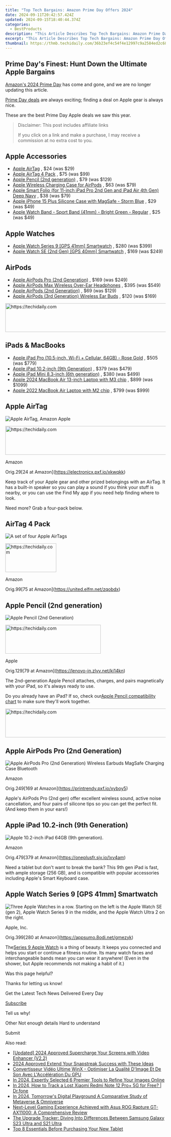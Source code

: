 ```yaml
---
title: "Top Tech Bargains: Amazon Prime Day Offers 2024"
date: 2024-09-11T20:42:57.424Z
updated: 2024-09-15T18:40:44.374Z
categories:
  - BestProducts
description: "This Article Describes Top Tech Bargains: Amazon Prime Day Offers 2024"
excerpt: "This Article Describes Top Tech Bargains: Amazon Prime Day Offers 2024"
thumbnail: https://thmb.techidaily.com/36b23ef4c54f4e12997c9a2584ed2c68d00394366c249b53e078e95dee6e414c.jpg
---
```


## Prime Day's Finest: Hunt Down the Ultimate Apple Bargains

[Amazon's 2024 Prime Day](https://www.amazon.com/primeday?ascsubtag=8675891%7Cncd5a4dce533d4683bd835c8043a91a8c10%7C&tag=lifewire-onsite-prod-20) has come and gone, and we are no longer updating this article.

[Prime Day deals](https://www.lifewire.com/best-amazon-prime-day-deals-8623860) are always exciting; finding a deal on Apple gear is always nice.

 These are the best Prime Day Apple deals we saw this year.

>  Disclaimer: This post includes affiliate links
>
>  If you click on a link and make a purchase, I may receive a commission at no extra cost to you.
>

## Apple Accessories

* [Apple AirTag](https://www.amazon.com/Apple-MX532LL-A-AirTag-dp-B0CWXNS552/dp/B0CWXNS552?tag=lifewire-onsite-prod-20&ascsubtag=8675891%7Cncd5a4dce533d4683bd835c8043a91a8c10%7C) , $24 (was $29)
* [Apple AirTag 4 Pack](https://www.amazon.com/Apple-MX542LL-A-AirTag-pack-dp-B0D54JZTHY/dp/B0D54JZTHY/?tag=lifewire-onsite-prod-20&ascsubtag=8675891%7Cncd5a4dce533d4683bd835c8043a91a8c10%7C) , $75 (was $99)
* [Apple Pencil (2nd generation)](https://www.amazon.com/Apple-MU8F2AM-A-Pencil-Generation/dp/B07K1WWBJK?tag=lifewire-onsite-prod-20&ascsubtag=8675891%7Cncd5a4dce533d4683bd835c8043a91a8c10%7C) , $79 (was $129)
* [Apple Wireless Charging Case for AirPods](https://www.amazon.com/Apple-Wireless-Charging-Case-AirPods/dp/B07PYLKTD8?tag=lifewire-onsite-prod-20&ascsubtag=8675891%7Cncd5a4dce533d4683bd835c8043a91a8c10%7C) , $63 (was $79)
* [Apple Smart Folio (for 11-inch iPad Pro 2nd Gen and iPad Air 4th Gen) Deep Navy](https://www.amazon.com/dp/B08J5G34Q7?tag=lifewire-onsite-prod-20&ascsubtag=8675891%7Cncd5a4dce533d4683bd835c8043a91a8c10%7C) , $38 (was $79)
* [Apple iPhone 15 Plus Silicone Case with MagSafe - Storm Blue](https://www.amazon.com/dp/B0CHX47SYS?tag=lifewire-onsite-prod-20&ascsubtag=8675891%7Cncd5a4dce533d4683bd835c8043a91a8c10%7C) , $29 (was $49)
* [Apple Watch Band - Sport Band (41mm) - Bright Green - Regular](https://www.amazon.com/dp/B09V4QP9FL?tag=lifewire-onsite-prod-20&ascsubtag=8675891%7Cncd5a4dce533d4683bd835c8043a91a8c10%7C) , $25 (was $49)

## Apple Watches

* [ Apple Watch Series 9 \[GPS 41mm\] Smartwatch](https://www.amazon.com/Apple-Smartwatch-Aluminum-Fitness-Resistant/dp/B0CSV9Y331?tag=lifewire-onsite-prod-20&ascsubtag=8675891%7Cncd5a4dce533d4683bd835c8043a91a8c10%7C) , $280 (was $399)
* [ Apple Watch SE (2nd Gen) \[GPS 40mm\] Smartwatch](https://www.amazon.com/dp/B0CHX7R6WJ?tag=lifewire-onsite-prod-20&ascsubtag=8675891%7Cncd5a4dce533d4683bd835c8043a91a8c10%7C) , $169 (was $249)

## AirPods

* [Apple AirPods Pro (2nd Generation)](https://www.amazon.com/Apple-Generation-Cancelling-Transparency-Personalized-dp-B0D1XD1ZV3/dp/B0D1XD1ZV3?tag=lifewire-onsite-prod-20&ascsubtag=8675891%7Cncd5a4dce533d4683bd835c8043a91a8c10%7C) , $169 (was $249)
* [Apple AirPods Max Wireless Over-Ear Headphones](https://www.amazon.com/dp/B08PZHYWJS?tag=lifewire-onsite-prod-20&ascsubtag=8675891%7Cncd5a4dce533d4683bd835c8043a91a8c10%7C) , $395 (was $549)
* [Apple AirPods (2nd Generation)](https://www.amazon.com/dp/B07PXGQC1Q?tag=lifewire-onsite-prod-20&ascsubtag=8675891%7Cncd5a4dce533d4683bd835c8043a91a8c10%7C) , $69 (was $129)
* [Apple AirPods (3rd Generation) Wireless Ear Buds](https://www.amazon.com/dp/B0D1WXVQTN?tag=lifewire-onsite-prod-20&ascsubtag=8675891%7Cncd5a4dce533d4683bd835c8043a91a8c10%7C) , $120 (was $169)

<!-- affiliate ads begin -->
<a href="https://ursime.pxf.io/c/5597632/2136545/16384" target="_top" id="2136545">
  <img src="//a.impactradius-go.com/display-ad/16384-2136545" border="0" alt="https://techidaily.com" width="728" height="90"/>
</a>
<img height="0" width="0" src="https://ursime.pxf.io/i/5597632/2136545/16384" style="position:absolute;visibility:hidden;" border="0" />
<!-- affiliate ads end -->

## iPads & MacBooks

* [Apple iPad Pro (10.5-inch, Wi-Fi + Cellular, 64GB) - Rose Gold](https://www.amazon.com/dp/B071GGB84Y?tag=lifewire-onsite-prod-20&ascsubtag=8675891%7Cncd5a4dce533d4683bd835c8043a91a8c10%7C) , $505 (was $779)
* [Apple iPad 10.2-inch (9th Generation)](https://www.amazon.com/dp/B09G96TFF7?tag=lifewire-onsite-prod-20&ascsubtag=8675891%7Cncd5a4dce533d4683bd835c8043a91a8c10%7C) , $379 (was $479)
* [Apple iPad Mini 8.3-inch (6th generation)](https://www.amazon.com/2021-Apple-iPad-Mini-Wi-Fi/dp/B09G91LXFP?tag=lifewire-onsite-prod-20&ascsubtag=8675891%7Cncd5a4dce533d4683bd835c8043a91a8c10%7C) , $380 (was $499)
* [Apple 2024 MacBook Air 13-inch Laptop with M3 chip](https://www.amazon.com/dp/B071GGB84Y?tag=lifewire-onsite-prod-20&ascsubtag=8675891%7Cncd5a4dce533d4683bd835c8043a91a8c10%7C) , $899 (was $1099)
* [Apple 2022 MacBook Air Laptop with M2 chip](https://www.amazon.com/2022-Apple-MacBook-Laptop-chip/dp/B0B3CDZLTB?tag=lifewire-onsite-prod-20&ascsubtag=8675891%7Cncd5a4dce533d4683bd835c8043a91a8c10%7C) , $799 (was $999)

## Apple AirTag

![Apple AirTag, Amazon Apple](https://www.lifewire.com/thmb/FipFdA6HAHhnqkyPxPSxtPkhMbA=/1500x0/filters:no_upscale():max_bytes(150000):strip_icc():format(webp)/amazon-apple-after-christmas-deals-121923-8-34d5dafd52504e70ac9e89bc39b8aed6.jpg)

<!-- affiliate ads begin -->
<a href="https://unicoeye.pxf.io/c/5597632/2134227/18498" target="_top" id="2134227">
  <img src="//a.impactradius-go.com/display-ad/18498-2134227" border="0" alt="https://techidaily.com" width="728" height="90"/>
</a>
<img height="0" width="0" src="https://unicoeye.pxf.io/i/5597632/2134227/18498" style="position:absolute;visibility:hidden;" border="0" />
<!-- affiliate ads end -->

Amazon

 Orig.$29 [$24 at Amazon](https://electronicx.pxf.io/xkwqkk)

 Keep track of your Apple gear and other prized belongings with an AirTag. It has a built-in speaker so you can play a sound if you think your stuff is nearby, or you can use the Find My app if you need help finding where to look.

 Need more? Grab a four-pack below.

## AirTag 4 Pack

![A set of four Apple AirTags](https://www.lifewire.com/thmb/oSijRZK4BqdndZJLrET-tiN-Kp0=/1500x0/filters:no_upscale():max_bytes(150000):strip_icc():format(webp)/AppleAirTag-6c3832f854c24710890ba380ef01ff86.jpg)

<!-- affiliate ads begin -->
<a href="https://aligracehair.sjv.io/c/5597632/2135396/19272" target="_top" id="2135396">
  <img src="//a.impactradius-go.com/display-ad/19272-2135396" border="0" alt="https://techidaily.com" width="160" height="90"/>
</a>
<img height="0" width="0" src="https://aligracehair.sjv.io/i/5597632/2135396/19272" style="position:absolute;visibility:hidden;" border="0" />
<!-- affiliate ads end -->

Amazon

 Orig.$99 [$75 at Amazon](https://united.elfm.net/zqobdx)

## Apple Pencil (2nd generation)

![Apple Pencil (2nd Generation)](https://www.lifewire.com/thmb/s0BIvaUqu6ZcjV4a9mIbMddr6Hw=/1500x0/filters:no_upscale():max_bytes(150000):strip_icc():format(webp)/ApplePencil2ndGeneration-c36a1762bd384a35bd468ba37708e1a3.jpg)

<!-- affiliate ads begin -->
<a href="https://aligracehair.sjv.io/c/5597632/2135414/19272" target="_top" id="2135414">
  <img src="//a.impactradius-go.com/display-ad/19272-2135414" border="0" alt="https://techidaily.com" width="300" height="90"/>
</a>
<img height="0" width="0" src="https://aligracehair.sjv.io/i/5597632/2135414/19272" style="position:absolute;visibility:hidden;" border="0" />
<!-- affiliate ads end -->

Apple

 Orig.$129 [$79 at Amazon](https://lenovo-in.zlvv.net/kj14kn)

 The 2nd-generation Apple Pencil attaches, charges, and pairs magnetically with your iPad, so it's always ready to use.

 Do you already have an iPad? If so, check our[Apple Pencil compatibility chart](https://www.lifewire.com/apple-pencil-compatibility-with-ipad-5189841) to make sure they'll work together.[](https://www.amazon.com/Apple-Wireless-Charging-Case-AirPods/dp/B07PYLKTD8?tag=lifewire-onsite-prod-20&ascsubtag=8675891%7Cncd5a4dce533d4683bd835c8043a91a8c10%7C)

<!-- affiliate ads begin -->
<a href="https://25home.pxf.io/c/5597632/2123482/16836" target="_top" id="2123482">
  <img src="//a.impactradius-go.com/display-ad/16836-2123482" border="0" alt="https://techidaily.com" width="728" height="90"/>
</a>
<img height="0" width="0" src="https://25home.pxf.io/i/5597632/2123482/16836" style="position:absolute;visibility:hidden;" border="0" />
<!-- affiliate ads end -->

## Apple AirPods Pro (2nd Generation)

![Apple AirPods Pro (2nd Generation) Wireless Earbuds MagSafe Charging Case Bluetooth](https://www.lifewire.com/thmb/9LYkEpw7wOpkz--AFsFl9hcufdk=/1500x0/filters:no_upscale():max_bytes(150000):strip_icc():format(webp)/apple-airpods-pro-2nd-generation-wireless-earbuds-magsafe-charging-case-bluetooth-9ab1bb1064b048788597d1478ff047d8.jpg)

Amazon

 Orig.$249 [$169 at Amazon](https://printrendy.pxf.io/xyboy5)

 Apple's AirPods Pro (2nd gen) offer excellent wireless sound, active noise cancellation, and four pairs of silicone tips so you can get the perfect fit. (And keep them in your ears!)

## Apple iPad 10.2-inch (9th Generation)

![Apple 10.2-inch iPad 64GB (9th generation).](https://www.lifewire.com/thmb/Fz5fzdr5T2V7XBiWdboOc99fwHc=/1500x0/filters:no_upscale():max_bytes(150000):strip_icc():format(webp)/AppleiPad9thGeneration_Amazon-0fbd83ca454840278d06c4a85943f974.jpg)

Amazon

 Orig.$479 [$379 at Amazon](https://oneplusfr.sjv.io/lxv4am)

 Need a tablet but don't want to break the bank? This 9th gen iPad is fast, with ample storage (256 GB), and is compatible with popular accessories including Apple's Smart Keyboard case.

## Apple Watch Series 9 \[GPS 41mm\] Smartwatch

![Three Apple Watches in a row. Starting on the left is the Apple Watch SE (gen 2), Apple Watch Series 9 in the middle, and the Apple Watch Ultra 2 on the right.](https://www.lifewire.com/thmb/2xI4aMDe_iS79cxcVVcfvcWyMq0=/1500x0/filters:no_upscale():max_bytes(150000):strip_icc():format(webp)/AppleWatchlineup-b20fe549d8374cac9ec8afd8e08118a2.jpg)

Apple, Inc.

 Orig.$399 [$280 at Amazon](https://appsumo.8odi.net/gmezyk)

 The[Series 9 Apple Watch](https://www.lifewire.com/apple-watch-series-9-review-8415760) is a thing of beauty. It keeps you connected and helps you start or continue a fitness routine. Its many watch faces and interchangeable bands mean you can wear it anywhere! (Even in the shower, but Apple recommends not making a habit of it.)

Was this page helpful?

Thanks for letting us know!

 Get the Latest Tech News Delivered Every Day

[Subscribe](https://www.lifewire.com/#)

Tell us why!

 Other  Not enough details  Hard to understand

 Submit

<ins class="adsbygoogle"
     style="display:block"
     data-ad-format="autorelaxed"
     data-ad-client="ca-pub-7571918770474297"
     data-ad-slot="1223367746"></ins>

<ins class="adsbygoogle"
     style="display:block"
     data-ad-client="ca-pub-7571918770474297"
     data-ad-slot="8358498916"
     data-ad-format="auto"
     data-full-width-responsive="true"></ins>

<span class="atpl-alsoreadstyle">Also read:</span>
<div><ul>
<li><a href="https://fox-info.techidaily.com/updated-2024-approved-supercharge-your-screens-with-video-enhancer-v22/"><u>[Updated] 2024 Approved Supercharge Your Screens with Video Enhancer (V2.2)</u></a></li>
<li><a href="https://snapchat-videos.techidaily.com/2024-approved-extend-your-snapstreak-success-with-these-ideas/"><u>2024 Approved Extend Your Snapstreak Success with These Ideas</u></a></li>
<li><a href="https://vp-tips.techidaily.com/convertisseur-video-ultime-winx-optimiser-la-qualite-dimage-et-de-son-avec-lacceleration-du-gpu/"><u>Convertisseur Vidéo Ultime WinX - Optimiser La Qualité D'Image Et De Son Avec L'Accélération Du GPU</u></a></li>
<li><a href="https://some-knowledge.techidaily.com/in-2024-expertly-selected-6-premier-tools-to-refine-your-images-online/"><u>In 2024, Expertly Selected 6 Premier Tools to Refine Your Images Online</u></a></li>
<li><a href="https://android-location-track.techidaily.com/in-2024-how-to-track-a-lost-xiaomi-redmi-note-12-proplus-5g-for-free-drfone-by-drfone-virtual-android/"><u>In 2024, How to Track a Lost Xiaomi Redmi Note 12 Pro+ 5G for Free? | Dr.fone</u></a></li>
<li><a href="https://some-guidance.techidaily.com/in-2024-tomorrows-digital-playground-a-comparative-study-of-metaverse-and-omniverse/"><u>In 2024, Tomorrow's Digital Playground A Comparative Study of Metaverse & Omniverse</u></a></li>
<li><a href="https://buynow-info.techidaily.com/next-level-gaming-experience-achieved-with-asus-rog-rapture-gt-ax11000-a-comprehensive-review/"><u>Next-Level Gaming Experience Achieved with Asus ROG Rapture GT-AX11000: A Comprehensive Review</u></a></li>
<li><a href="https://buynow-info.techidaily.com/the-upgrade-tracker-diving-into-differences-between-samsung-galaxy-s23-ultra-and-s21-ultra/"><u>The Upgrade Tracker: Diving Into Differences Between Samsung Galaxy S23 Ultra and S21 Ultra</u></a></li>
<li><a href="https://buynow-info.techidaily.com/top-8-essentials-before-purchasing-your-new-tablet/"><u>Top 8 Essentials Before Purchasing Your New Tablet</u></a></li>
</ul></div>


